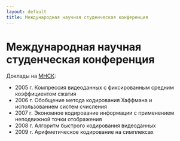 ```yaml
---
layout: default
title: Международная научная студенческая конференция
---
```


# Международная научная студенческая конференция

Доклады на [МНСК](https://issc.nsu.ru/):

* 2005 г. Компрессия видеоданных с фиксированным средним коэффициентом сжатия
* 2006 г. Обобщение метода кодирования Хаффмана и использованием систем счисления
* 2007 г. Экономное кодирование информации с применением неподвижной точки отображения
* 2008 г. Алгоритм быстрого кодирования видеоданных
* 2009 г. Арифметическое кодирование на симплексах
